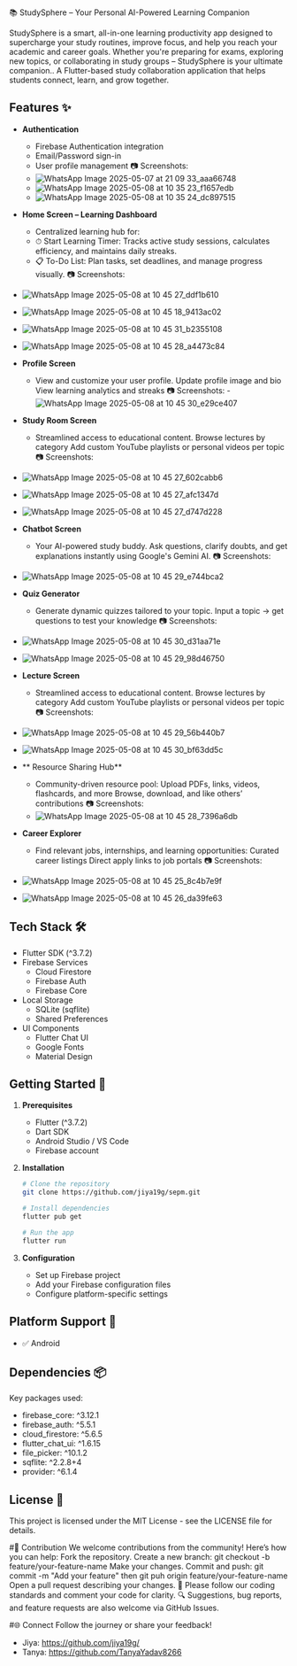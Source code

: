 📚 StudySphere – Your Personal AI-Powered Learning Companion

StudySphere is a smart, all-in-one learning productivity app designed to supercharge your study routines, improve focus, and help you reach your academic and career goals. Whether you're preparing for exams, exploring new topics, or collaborating in study groups – StudySphere is your ultimate companion.. A Flutter-based study collaboration application that helps students connect, learn, and grow together.

## Features ✨

- **Authentication** 
  - Firebase Authentication integration
  - Email/Password sign-in
  - User profile management
  📷 Screenshots:
  - ![WhatsApp Image 2025-05-07 at 21 09 33_aaa66748](https://github.com/user-attachments/assets/b282a57d-64d2-4645-8355-cff7e89d8d96)
  - ![WhatsApp Image 2025-05-08 at 10 35 23_f1657edb](https://github.com/user-attachments/assets/10da021f-1c01-44dc-a365-4341204c4729)
  - ![WhatsApp Image 2025-05-08 at 10 35 24_dc897515](https://github.com/user-attachments/assets/964561cc-b7de-43bd-a684-170713035026)

- **Home Screen – Learning Dashboard**
   - Centralized learning hub for:
   - ⏱ Start Learning Timer: Tracks active study sessions, calculates efficiency, and maintains daily streaks.
   - 📋 To-Do List: Plan tasks, set deadlines, and manage progress visually.
  📷 Screenshots:
- ![WhatsApp Image 2025-05-08 at 10 45 27_ddf1b610](https://github.com/user-attachments/assets/d2edb30e-5cba-44da-a041-287e86aa7d3e)
- ![WhatsApp Image 2025-05-08 at 10 45 18_9413ac02](https://github.com/user-attachments/assets/f648f6a6-e5ba-4200-ac7d-66bbd5b7667e)
- ![WhatsApp Image 2025-05-08 at 10 45 31_b2355108](https://github.com/user-attachments/assets/a1c168b0-4140-41e8-b3c4-0a4b529a83f8)
- ![WhatsApp Image 2025-05-08 at 10 45 28_a4473c84](https://github.com/user-attachments/assets/9786b578-31b0-47e8-9691-637c3b8b31b4)

- **Profile Screen**
  - View and customize your user profile.
   Update profile image and bio
   View learning analytics and streaks
  📷 Screenshots:
  -![WhatsApp Image 2025-05-08 at 10 45 30_e29ce407](https://github.com/user-attachments/assets/e5255e3d-5031-4364-b01a-f8e97754f7eb)

- **Study Room Screen**
  - Streamlined access to educational content.
    Browse lectures by category
    Add custom YouTube playlists or personal videos per topic
📷 Screenshots:
- ![WhatsApp Image 2025-05-08 at 10 45 27_602cabb6](https://github.com/user-attachments/assets/6885fb49-3c54-4a1f-ac95-c6ef4182d9af)
- ![WhatsApp Image 2025-05-08 at 10 45 27_afc1347d](https://github.com/user-attachments/assets/12f8fb96-db3a-4635-b578-75b86abf412a)
- ![WhatsApp Image 2025-05-08 at 10 45 27_d747d228](https://github.com/user-attachments/assets/35f86b23-ec5e-4ca0-bdc9-8397e379f41a)

- **Chatbot Screen**
  - Your AI-powered study buddy.
    Ask questions, clarify doubts, and get explanations instantly using Google's Gemini AI.
📷 Screenshots:
- ![WhatsApp Image 2025-05-08 at 10 45 29_e744bca2](https://github.com/user-attachments/assets/10d75aee-4e64-4d42-8fb0-264a9d672487)

- **Quiz Generator**
  - Generate dynamic quizzes tailored to your topic.
    Input a topic → get questions to test your knowledge
📷 Screenshots:
- ![WhatsApp Image 2025-05-08 at 10 45 30_d31aa71e](https://github.com/user-attachments/assets/a256545d-e4f2-4650-9009-1a851f9fb955)
- ![WhatsApp Image 2025-05-08 at 10 45 29_98d46750](https://github.com/user-attachments/assets/11f5d2f8-0226-4a90-844e-e242b18939ae)

- **Lecture Screen**
  - Streamlined access to educational content.
    Browse lectures by category
    Add custom YouTube playlists or personal videos per topic
📷 Screenshots:
 - ![WhatsApp Image 2025-05-08 at 10 45 29_56b440b7](https://github.com/user-attachments/assets/435d866f-241a-44b6-a596-5ef69aee0317)
 - ![WhatsApp Image 2025-05-08 at 10 45 30_bf63dd5c](https://github.com/user-attachments/assets/7eaaa0b2-58d1-4474-a636-9500dfbc99a4)

- ** Resource Sharing Hub**
  - Community-driven resource pool:
    Upload PDFs, links, videos, flashcards, and more
    Browse, download, and like others’ contributions
📷 Screenshots:
  - ![WhatsApp Image 2025-05-08 at 10 45 28_7396a6db](https://github.com/user-attachments/assets/d80f6b10-6f7b-450c-a52a-eef2c97583e1)
 
- **Career Explorer**
  - Find relevant jobs, internships, and learning opportunities:
    Curated career listings
    Direct apply links to job portals
📷 Screenshots:
- ![WhatsApp Image 2025-05-08 at 10 45 25_8c4b7e9f](https://github.com/user-attachments/assets/1740525d-0a3f-49f0-bf6b-00f8d07721a0)
- ![WhatsApp Image 2025-05-08 at 10 45 26_da39fe63](https://github.com/user-attachments/assets/6a0fb4d9-c8f2-4cfd-a5ae-45a9f98a7f96)

## Tech Stack 🛠️

- Flutter SDK (^3.7.2)
- Firebase Services
  - Cloud Firestore
  - Firebase Auth
  - Firebase Core
- Local Storage
  - SQLite (sqflite)
  - Shared Preferences
- UI Components
  - Flutter Chat UI
  - Google Fonts
  - Material Design

## Getting Started 🚀

1. **Prerequisites**
   - Flutter (^3.7.2)
   - Dart SDK
   - Android Studio / VS Code
   - Firebase account

2. **Installation**
   ```bash
   # Clone the repository
   git clone https://github.com/jiya19g/sepm.git

   # Install dependencies
   flutter pub get

   # Run the app
   flutter run
   ```

3. **Configuration**
   - Set up Firebase project
   - Add your Firebase configuration files
   - Configure platform-specific settings

## Platform Support 📱

- ✅ Android

## Dependencies 📦

Key packages used:
- firebase_core: ^3.12.1
- firebase_auth: ^5.5.1
- cloud_firestore: ^5.6.5
- flutter_chat_ui: ^1.6.15
- file_picker: ^10.1.2
- sqflite: ^2.2.8+4
- provider: ^6.1.4

## License 📄

This project is licensed under the MIT License - see the LICENSE file for details.

#🤝 Contribution
We welcome contributions from the community! Here’s how you can help:
Fork the repository.
Create a new branch: git checkout -b feature/your-feature-name
Make your changes.
Commit and push: git commit -m "Add your feature" then git puh origin feature/your-feature-name
Open a pull request describing your changes.
📝 Please follow our coding standards and comment your code for clarity.
🔍 Suggestions, bug reports, and feature requests are also welcome via GitHub Issues.

#🌐 Connect
Follow the journey or share your feedback!
- Jiya: https://github.com/jiya19g/
- Tanya: https://github.com/TanyaYadav8266



